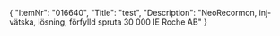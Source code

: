 {
  "ItemNr": "016640",
  "Title": "test",
  "Description": "NeoRecormon, inj-vätska, lösning, förfylld spruta 30 000 IE Roche AB"
}